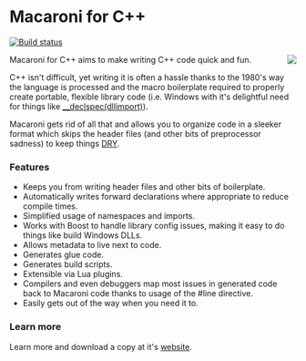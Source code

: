 Macaroni for C++
================

[![Build status](https://ci.appveyor.com/api/projects/status/q3ph7cjv7r3xw6j1?svg=true)](https://ci.appveyor.com/project/TimSimpson/macaroni)

<img align="right" src="http://border-town.com/macaroni/images/Maccy.png" />

Macaroni for C++ aims to make writing C++ code quick and fun.

C++ isn't difficult, yet writing it is often a hassle thanks to the 1980's way the language is processed and the macro boilerplate required to properly create portable, flexible library code (i.e. Windows with it's delightful need for things like <a href="http://www.codeproject.com/Articles/6351/Regular-DLL-Tutor-For-Beginners">__declspec(dllimport)</a>).

Macaroni gets rid of all that and allows you to organize code in a sleeker format which skips the header files (and other bits of preprocessor sadness) to keep things <a href="http://en.wikipedia.org/wiki/Don%27t_repeat_yourself">DRY</a>.


### Features ###

* Keeps you from writing header files and other bits of boilerplate.
* Automatically writes forward declarations where appropriate to reduce compile times.
* Simplified usage of namespaces and imports.
* Works with Boost to handle library config issues, making it easy to do things like build Windows DLLs.
* Allows metadata to live next to code.
* Generates glue code.
* Generates build scripts.
* Extensible via Lua plugins.
* Compilers and even debuggers map most issues in generated code back to Macaroni code thanks to usage of the #line directive.
* Easily gets out of the way when you need it to.


### Learn more ###
Learn more and download a copy at it's [website](http://border-town.com/macaroni).

